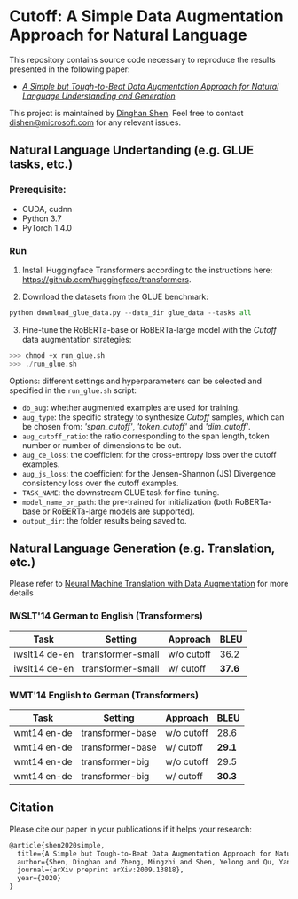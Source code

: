 # Cutoff: A Simple Data Augmentation Approach for Natural Language 

This repository contains source code necessary to reproduce the results presented in the following paper:
* [*A Simple but Tough-to-Beat Data Augmentation Approach for Natural Language Understanding and Generation*](https://arxiv.org/abs/2009.13818)

This project is maintained by [Dinghan Shen](https://sites.google.com/view/dinghanshen). Feel free to contact dishen@microsoft.com for any relevant issues.

## Natural Language Undertanding (e.g. GLUE tasks, etc.) 
### Prerequisite: 
* CUDA, cudnn
* Python 3.7
* PyTorch 1.4.0

### Run
1. Install Huggingface Transformers according to the instructions here: https://github.com/huggingface/transformers.

2. Download the datasets from the GLUE benchmark:
```python
python download_glue_data.py --data_dir glue_data --tasks all
```

3. Fine-tune the RoBERTa-base or RoBERTa-large model with the *Cutoff* data augmentation strategies:
```python
>>> chmod +x run_glue.sh
>>> ./run_glue.sh
```
  Options: different settings and hyperparameters can be selected and specified in the `run_glue.sh` script: 
- `do_aug`: whether augmented examples are used for training.
- `aug_type`: the specific strategy to synthesize *Cutoff* samples, which can be chosen from: *'span_cutoff'*, *'token_cutoff'* and *'dim_cutoff'*.
- `aug_cutoff_ratio`: the ratio corresponding to the span length, token number or number of dimensions to be cut.
- `aug_ce_loss`: the coefficient for the cross-entropy loss over the cutoff examples.
- `aug_js_loss`: the coefficient for the Jensen-Shannon (JS) Divergence consistency loss over the cutoff examples.
- `TASK_NAME`: the downstream GLUE task for fine-tuning.
- `model_name_or_path`: the pre-trained for initialization (both RoBERTa-base or RoBERTa-large models are supported).
- `output_dir`: the folder results being saved to.

## Natural Language Generation (e.g. Translation, etc.)

Please refer to [Neural Machine Translation with Data Augmentation](https://github.com/stevezheng23/fairseq_extension/tree/master/examples/translation/augmentation) for more details

### IWSLT'14 German to English (Transformers)
| Task          | Setting           | Approach   | BLEU     |
|---------------|-------------------|------------|----------|
| iwslt14 de-en | transformer-small | w/o cutoff | 36.2     |
| iwslt14 de-en | transformer-small | w/ cutoff  | **37.6** |

### WMT'14 English to German (Transformers)

| Task          | Setting           | Approach   | BLEU     |
|---------------|-------------------|------------|----------|
| wmt14 en-de   | transformer-base  | w/o cutoff | 28.6     |
| wmt14 en-de   | transformer-base  | w/ cutoff  | **29.1** |
| wmt14 en-de   | transformer-big   | w/o cutoff | 29.5     |
| wmt14 en-de   | transformer-big   | w/ cutoff  | **30.3** |

## Citation 
Please cite our paper in your publications if it helps your research:

```latex
@article{shen2020simple,
  title={A Simple but Tough-to-Beat Data Augmentation Approach for Natural Language Understanding and Generation},
  author={Shen, Dinghan and Zheng, Mingzhi and Shen, Yelong and Qu, Yanru and Chen, Weizhu},
  journal={arXiv preprint arXiv:2009.13818},
  year={2020}
}
```
